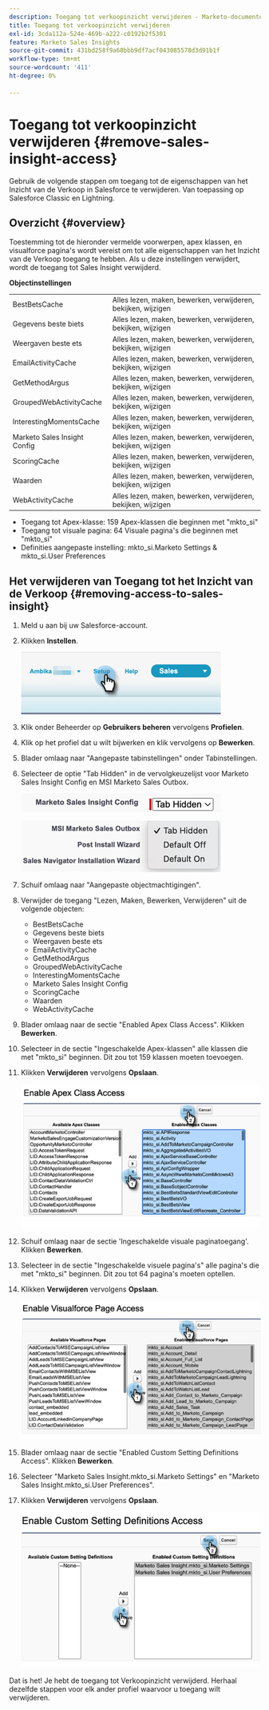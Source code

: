 ```yaml
---
description: Toegang tot verkoopinzicht verwijderen - Marketo-documenten - productdocumentatie
title: Toegang tot verkoopinzicht verwijderen
exl-id: 3cda112a-524e-469b-a222-c0192b2f5301
feature: Marketo Sales Insights
source-git-commit: 431bd258f9a68bbb9df7acf043085578d3d91b1f
workflow-type: tm+mt
source-wordcount: '411'
ht-degree: 0%

---
```


# Toegang tot verkoopinzicht verwijderen {#remove-sales-insight-access}

Gebruik de volgende stappen om toegang tot de eigenschappen van het Inzicht van de Verkoop in Salesforce te verwijderen. Van toepassing op Salesforce Classic en Lightning.

## Overzicht {#overview}

Toestemming tot de hieronder vermelde voorwerpen, apex klassen, en visualforce pagina&#39;s wordt vereist om tot alle eigenschappen van het Inzicht van de Verkoop toegang te hebben. Als u deze instellingen verwijdert, wordt de toegang tot Sales Insight verwijderd.

**Objectinstellingen**

<table> 
 <tbody> 
 <tr> 
   <td>BestBetsCache</td> 
   <td>Alles lezen, maken, bewerken, verwijderen, bekijken, wijzigen</td> 
  </tr> 
  <tr> 
   <td>Gegevens beste biets</td> 
   <td>Alles lezen, maken, bewerken, verwijderen, bekijken, wijzigen</td> 
  </tr> 
  <tr> 
   <td>Weergaven beste ets</td> 
   <td>Alles lezen, maken, bewerken, verwijderen, bekijken, wijzigen</td> 
  </tr> 
  <tr> 
   <td>EmailActivityCache</td> 
   <td>Alles lezen, maken, bewerken, verwijderen, bekijken, wijzigen</td> 
  </tr> 
  <tr> 
   <td>GetMethodArgus</td> 
   <td>Alles lezen, maken, bewerken, verwijderen, bekijken, wijzigen</td> 
  </tr> 
  <tr> 
   <td>GroupedWebActivityCache</td> 
   <td>Alles lezen, maken, bewerken, verwijderen, bekijken, wijzigen</td> 
  </tr> 
  <tr> 
   <td>InterestingMomentsCache</td> 
   <td>Alles lezen, maken, bewerken, verwijderen, bekijken, wijzigen</td> 
  </tr> 
  <tr> 
   <td>Marketo Sales Insight Config</td> 
   <td>Alles lezen, maken, bewerken, verwijderen, bekijken, wijzigen</td> 
  </tr> 
  <tr> 
   <td>ScoringCache</td> 
   <td>Alles lezen, maken, bewerken, verwijderen, bekijken, wijzigen</td> 
  </tr> 
  <tr> 
   <td>Waarden</td> 
   <td>Alles lezen, maken, bewerken, verwijderen, bekijken, wijzigen</td> 
  </tr> 
  <tr> 
   <td>WebActivityCache</td> 
   <td>Alles lezen, maken, bewerken, verwijderen, bekijken, wijzigen</td> 
  </tr> 
 </tbody> 
</table>

* Toegang tot Apex-klasse: 159 Apex-klassen die beginnen met &quot;mkto_si&quot;
* Toegang tot visuale pagina: 64 Visuale pagina&#39;s die beginnen met &quot;mkto_si&quot;
* Definities aangepaste instelling: mkto_si.Marketo Settings &amp; mkto_si.User Preferences

## Het verwijderen van Toegang tot het Inzicht van de Verkoop {#removing-access-to-sales-insight}

1. Meld u aan bij uw Salesforce-account.

1. Klikken **Instellen**.

   ![](assets/remove-sales-insight-access-1.png)

1. Klik onder Beheerder op **Gebruikers beheren** vervolgens **Profielen**.

1. Klik op het profiel dat u wilt bijwerken en klik vervolgens op **Bewerken**.

1. Blader omlaag naar &quot;Aangepaste tabinstellingen&quot; onder Tabinstellingen.

1. Selecteer de optie &quot;Tab Hidden&quot; in de vervolgkeuzelijst voor Marketo Sales Insight Config en MSI Marketo Sales Outbox.

   ![](assets/remove-sales-insight-access-2.png)

   ![](assets/remove-sales-insight-access-3.png)

1. Schuif omlaag naar &quot;Aangepaste objectmachtigingen&quot;.

1. Verwijder de toegang &quot;Lezen, Maken, Bewerken, Verwijderen&quot; uit de volgende objecten:

   * BestBetsCache
   * Gegevens beste biets
   * Weergaven beste ets
   * EmailActivityCache
   * GetMethodArgus
   * GroupedWebActivityCache
   * InterestingMomentsCache
   * Marketo Sales Insight Config
   * ScoringCache
   * Waarden
   * WebActivityCache

1. Blader omlaag naar de sectie &quot;Enabled Apex Class Access&quot;. Klikken **Bewerken**.

1. Selecteer in de sectie &quot;Ingeschakelde Apex-klassen&quot; alle klassen die met &quot;mkto_si&quot; beginnen. Dit zou tot 159 klassen moeten toevoegen.

1. Klikken **Verwijderen** vervolgens **Opslaan**.

   ![](assets/remove-sales-insight-access-4.png)

1. Schuif omlaag naar de sectie &#39;Ingeschakelde visuale paginatoegang&#39;. Klikken **Bewerken**.

1. Selecteer in de sectie &quot;Ingeschakelde visuele pagina&#39;s&quot; alle pagina&#39;s die met &quot;mkto_si&quot; beginnen. Dit zou tot 64 pagina&#39;s moeten optellen.

1. Klikken **Verwijderen** vervolgens **Opslaan**.

   ![](assets/remove-sales-insight-access-5.png)

1. Blader omlaag naar de sectie &quot;Enabled Custom Setting Definitions Access&quot;. Klikken **Bewerken**.

1. Selecteer &quot;Marketo Sales Insight.mkto_si.Marketo Settings&quot; en &quot;Marketo Sales Insight.mkto_si.User Preferences&quot;.

1. Klikken **Verwijderen** vervolgens **Opslaan**.

   ![](assets/remove-sales-insight-access-6.png)

Dat is het! Je hebt de toegang tot Verkoopinzicht verwijderd. Herhaal dezelfde stappen voor elk ander profiel waarvoor u toegang wilt verwijderen.
